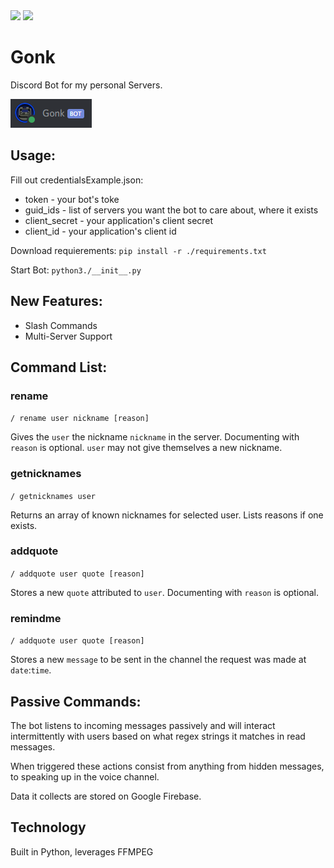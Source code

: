 <div align="">
<img src="https://styles.redditmedia.com/t5_25dntv/styles/communityIcon_j5f2meynqfo31.png" height="100" margin-right="50"></img>
  <img src="https://www.ekwb.com/wp-content/uploads/2017/07/Discord.png" height="100"></img>
</div>

# Gonk

Discord Bot for my personal Servers.

![alt text](https://raw.githubusercontent.com/JaimeNufio/Gonk/main/assets/loggedin.png)

## Usage:

Fill out credentialsExample.json:
- token -  your bot's toke
- guid_ids - list of servers you want the bot to care about, where it exists
- client_secret - your application's client secret
- client_id - your application's client id

Download requierements:
```pip install -r ./requirements.txt```

Start Bot:
```python3./__init__.py```


## New Features:
- Slash Commands 
- Multi-Server Support

## Command List:

### rename 

`/ rename user nickname [reason]`

Gives the ```user``` the nickname ```nickname``` in the server. Documenting with ```reason``` is optional. ```user``` may not give themselves a new nickname. 

### getnicknames

`/ getnicknames user`

Returns an array of known nicknames for selected user. Lists reasons if one exists.

### addquote

`/ addquote user quote [reason]`

Stores a new ```quote``` attributed to ```user```. Documenting with ```reason``` is optional.

### remindme

`/ addquote user quote [reason]`

Stores a new ```message``` to be sent in the channel the request was made at ```date```:```time```.

## Passive Commands:

The bot listens to incoming messages passively and will interact intermittently with users based on what regex strings it matches in read messages.

When triggered these actions consist from anything from hidden messages, to speaking up in the voice channel.

Data it collects are stored on Google Firebase.

## Technology

Built in Python, leverages FFMPEG

